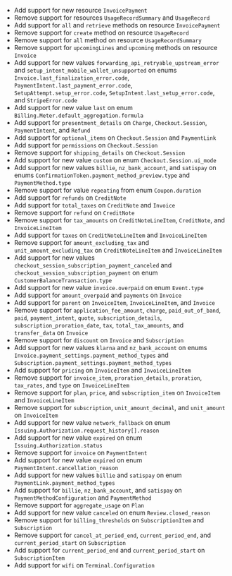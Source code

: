 * Add support for new resource `InvoicePayment`
* Remove support for resources `UsageRecordSummary` and `UsageRecord`
* Add support for `all` and `retrieve` methods on resource `InvoicePayment`
* Remove support for `create` method on resource `UsageRecord`
* Remove support for `all` method on resource `UsageRecordSummary`
* Remove support for `upcomingLines` and `upcoming` methods on resource `Invoice`
* Add support for new values `forwarding_api_retryable_upstream_error` and `setup_intent_mobile_wallet_unsupported` on enums `Invoice.last_finalization_error.code`, `PaymentIntent.last_payment_error.code`, `SetupAttempt.setup_error.code`, `SetupIntent.last_setup_error.code`, and `StripeError.code`
* Add support for new value `last` on enum `Billing.Meter.default_aggregation.formula`
* Add support for `presentment_details` on `Charge`, `Checkout.Session`, `PaymentIntent`, and `Refund`
* Add support for `optional_items` on `Checkout.Session` and `PaymentLink`
* Add support for `permissions` on `Checkout.Session`
* Remove support for `shipping_details` on `Checkout.Session`
* Add support for new value `custom` on enum `Checkout.Session.ui_mode`
* Add support for new values `billie`, `nz_bank_account`, and `satispay` on enums `ConfirmationToken.payment_method_preview.type` and `PaymentMethod.type`
* Remove support for value `repeating` from enum `Coupon.duration`
* Add support for `refunds` on `CreditNote`
* Add support for `total_taxes` on `CreditNote` and `Invoice`
* Remove support for `refund` on `CreditNote`
* Remove support for `tax_amounts` on `CreditNoteLineItem`, `CreditNote`, and `InvoiceLineItem`
* Add support for `taxes` on `CreditNoteLineItem` and `InvoiceLineItem`
* Remove support for `amount_excluding_tax` and `unit_amount_excluding_tax` on `CreditNoteLineItem` and `InvoiceLineItem`
* Add support for new values `checkout_session_subscription_payment_canceled` and `checkout_session_subscription_payment` on enum `CustomerBalanceTransaction.type`
* Add support for new value `invoice.overpaid` on enum `Event.type`
* Add support for `amount_overpaid` and `payments` on `Invoice`
* Add support for `parent` on `InvoiceItem`, `InvoiceLineItem`, and `Invoice`
* Remove support for `application_fee_amount`, `charge`, `paid_out_of_band`, `paid`, `payment_intent`, `quote`, `subscription_details`, `subscription_proration_date`, `tax`, `total_tax_amounts`, and `transfer_data` on `Invoice`
* Remove support for `discount` on `Invoice` and `Subscription`
* Add support for new values `klarna` and `nz_bank_account` on enums `Invoice.payment_settings.payment_method_types` and `Subscription.payment_settings.payment_method_types`
* Add support for `pricing` on `InvoiceItem` and `InvoiceLineItem`
* Remove support for `invoice_item`, `proration_details`, `proration`, `tax_rates`, and `type` on `InvoiceLineItem`
* Remove support for `plan`, `price`, and `subscription_item` on `InvoiceItem` and `InvoiceLineItem`
* Remove support for `subscription`, `unit_amount_decimal`, and `unit_amount` on `InvoiceItem`
* Add support for new value `network_fallback` on enum `Issuing.Authorization.request_history[].reason`
* Add support for new value `expired` on enum `Issuing.Authorization.status`
* Remove support for `invoice` on `PaymentIntent`
* Add support for new value `expired` on enum `PaymentIntent.cancellation_reason`
* Add support for new values `billie` and `satispay` on enum `PaymentLink.payment_method_types`
* Add support for `billie`, `nz_bank_account`, and `satispay` on `PaymentMethodConfiguration` and `PaymentMethod`
* Remove support for `aggregate_usage` on `Plan`
* Add support for new value `canceled` on enum `Review.closed_reason`
* Remove support for `billing_thresholds` on `SubscriptionItem` and `Subscription`
* Remove support for `cancel_at_period_end`, `current_period_end`, and `current_period_start` on `Subscription`
* Add support for `current_period_end` and `current_period_start` on `SubscriptionItem`
* Add support for `wifi` on `Terminal.Configuration`
